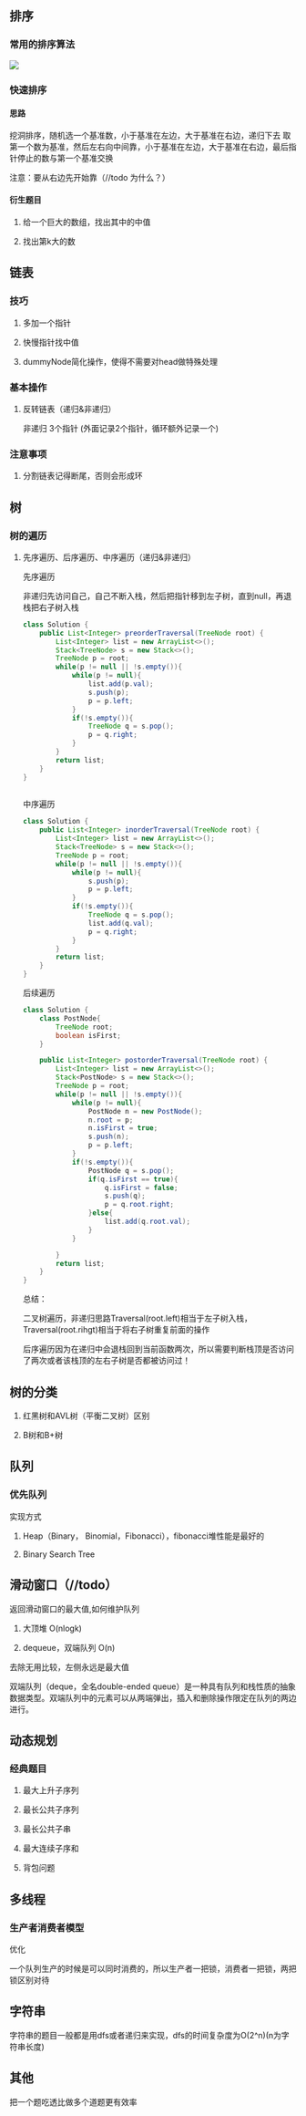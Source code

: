 ## 排序

### 常用的排序算法

![](./assets/sort-algorithm.png)

### 快速排序

#### 思路

挖洞排序，随机选一个基准数，小于基准在左边，大于基准在右边，递归下去
取第一个数为基准，然后左右向中间靠，小于基准在左边，大于基准在右边，最后指针停止的数与第一个基准交换

注意：要从右边先开始靠（//todo 为什么？）

#### 衍生题目

1. 给一个巨大的数组，找出其中的中值

2. 找出第k大的数

## 链表

### 技巧
 
1. 多加一个指针
 
2. 快慢指针找中值
 
3. dummyNode简化操作，使得不需要对head做特殊处理

### 基本操作
 
1. 反转链表（递归&非递归）
 
   非递归 3个指针 (外面记录2个指针，循环额外记录一个)
 

### 注意事项

1. 分割链表记得断尾，否则会形成环
 
## 树

### 树的遍历
 
1. 先序遍历、后序遍历、中序遍历（递归&非递归）
 
   先序遍历
   
   非递归先访问自己，自己不断入栈，然后把指针移到左子树，直到null，再退栈把右子树入栈
 
   ```java
   class Solution {
       public List<Integer> preorderTraversal(TreeNode root) {
           List<Integer> list = new ArrayList<>();
           Stack<TreeNode> s = new Stack<>();
           TreeNode p = root;
           while(p != null || !s.empty()){
               while(p != null){
                   list.add(p.val);
                   s.push(p);
                   p = p.left;
               }
               if(!s.empty()){
                   TreeNode q = s.pop();
                   p = q.right;
               }
           }
           return list;
       }
   }
 
   ```
 
   中序遍历
 
    ```java
    class Solution {
        public List<Integer> inorderTraversal(TreeNode root) {
            List<Integer> list = new ArrayList<>();
            Stack<TreeNode> s = new Stack<>();
            TreeNode p = root;
            while(p != null || !s.empty()){
                while(p != null){
                    s.push(p);
                    p = p.left;
                }
                if(!s.empty()){
                    TreeNode q = s.pop();
                    list.add(q.val);
                    p = q.right;
                }
            }
            return list;
        }
    }
    ```
 
   后续遍历
 
    ```java
    class Solution {
        class PostNode{
            TreeNode root;
            boolean isFirst;
        }
    
        public List<Integer> postorderTraversal(TreeNode root) {
            List<Integer> list = new ArrayList<>();
            Stack<PostNode> s = new Stack<>();
            TreeNode p = root;
            while(p != null || !s.empty()){
                while(p != null){
                    PostNode n = new PostNode();
                    n.root = p;
                    n.isFirst = true;
                    s.push(n);
                    p = p.left;
                }
                if(!s.empty()){
                    PostNode q = s.pop();
                    if(q.isFirst == true){
                        q.isFirst = false;
                        s.push(q);
                        p = q.root.right;
                    }else{
                        list.add(q.root.val);
                    }
                }
    
            }
            return list;
        }
    }
    ```
 
   总结：
 
   二叉树遍历，非递归思路Traversal(root.left)相当于左子树入栈，Traversal(root.rihgt)相当于将右子树重复前面的操作
 
   后序遍历因为在递归中会退栈回到当前函数两次，所以需要判断栈顶是否访问了两次或者该栈顶的左右子树是否都被访问过！
 
 ## 树的分类

1. 红黑树和AVL树（平衡二叉树）区别

2. B树和B+树
 
## 队列

### 优先队列
 
实现方式
 
1. Heap（Binary， Binomial，Fibonacci），fibonacci堆性能是最好的
 
2. Binary Search Tree
 
## 滑动窗口（//todo）
 
返回滑动窗口的最大值,如何维护队列
 
1. 大顶堆 O(nlogk)
 
2. dequeue，双端队列 O(n)
 
去除无用比较，左侧永远是最大值
 
双端队列（deque，全名double-ended queue）是一种具有队列和栈性质的抽象数据类型。双端队列中的元素可以从两端弹出，插入和删除操作限定在队列的两边进行。
 

## 动态规划

### 经典题目
 
1. 最大上升子序列
 
2. 最长公共子序列

3. 最长公共子串

4. 最大连续子序和

5. 背包问题


## 多线程

### 生产者消费者模型

优化

一个队列生产的时候是可以同时消费的，所以生产者一把锁，消费者一把锁，两把锁区别对待

## 字符串

字符串的题目一般都是用dfs或者递归来实现，dfs的时间复杂度为O(2^n)(n为字符串长度)


## 其他

把一个题吃透比做多个道题更有效率